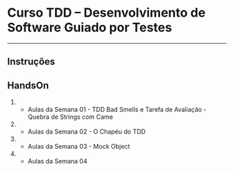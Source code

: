 # Curso TDD – Desenvolvimento de Software Guiado por Testes
----------------------
Instruções
----------------------

## HandsOn
1. - Aulas da Semana 01 - TDD Bad Smells e Tarefa de Avaliação - Quebra de Strings com Came
2. - Aulas da Semana 02 - O Chapéu do TDD
3. - Aulas da Semana 03 - Mock Object
4. - Aulas da Semana 04
